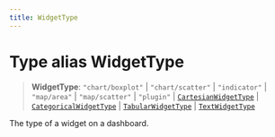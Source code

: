 ```yaml
---
title: WidgetType
---
```


# Type alias WidgetType

> **WidgetType**: `"chart/boxplot"` \| `"chart/scatter"` \| `"indicator"` \| `"map/area"` \| `"map/scatter"` \| `"plugin"` \| [`CartesianWidgetType`](type-alias.CartesianWidgetType.md) \| [`CategoricalWidgetType`](type-alias.CategoricalWidgetType.md) \| [`TabularWidgetType`](type-alias.TabularWidgetType.md) \| [`TextWidgetType`](type-alias.TextWidgetType.md)

The type of a widget on a dashboard.
